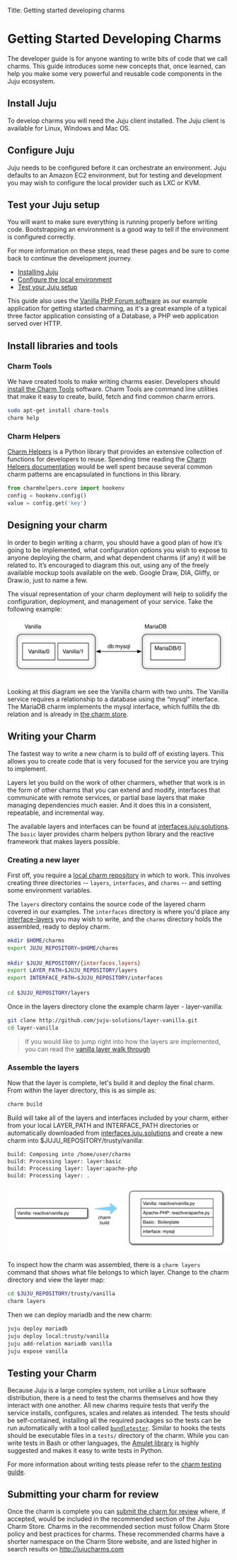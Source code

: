 Title: Getting started developing charms  

# Getting Started Developing Charms

The developer guide is for anyone wanting to write bits of code that we call
charms. This guide introduces some new concepts that, once learned, can help
you make some very powerful and reusable code components in the Juju ecosystem.

## Install Juju
To develop charms you will need the Juju client installed. The Juju client is
available for Linux, Windows and Mac OS.

## Configure Juju
Juju needs to be configured before it can orchestrate an environment. Juju
defaults to an Amazon EC2 environment, but for testing and development you may
wish to configure the local provider such as LXC or KVM.

## Test your Juju setup
You will want to make sure everything is running properly before writing code.
Bootstrapping an environment is a good way to tell if the environment is
configured correctly.

For more information on these steps, read these pages and be sure to come back
to continue the development journey.
* [Installing Juju](./getting-started.html#installation)
* [Configure the local environment](./config-local.html)
* [Test your Juju setup](./getting-started.html#testing-your-setup)

This guide also uses the [Vanilla PHP Forum software](http://vanillaforums.org)
as our example application for getting started charming, as it's a great example
of a typical three factor application consisting of a Database, a PHP web
application served over HTTP.

## Install libraries and tools

### Charm Tools
We have created tools to make writing charms easier. Developers should [install
the Charm Tools](./tools-charm-tools.html) software. Charm Tools are command line
utilities that make it easy to create, build, fetch and find common charm errors.

```bash
sudo apt-get install charm-tools
charm help
```

### Charm Helpers
[Charm Helpers](./tools-charm-helpers.html) is a Python library that provides
an extensive collection of functions for developers to reuse. Spending time
reading the [Charm Helpers documentation](http://pythonhosted.org/charmhelpers/)
would be well spent because several common charm patterns are encapsulated in
functions in this library.

```python
from charmhelpers.core import hookenv
config = hookenv.config()
value = config.get('key')
```

## Designing your charm

In order to begin writing a charm, you should have a good plan of how it’s
going to be implemented, what configuration options you wish to expose to anyone
deploying the charm, and what dependent charms (if any) it will be related to.
It’s encouraged to diagram this out, using any of the freely available mockup
tools available on the web. Google Draw, DIA, Gliffy, or Draw.io, just to name a
few.

The visual representation of your charm deployment will help to solidify the
configuration, deployment, and management of your service. Take the following
example:

![Charm Design Diagram](./media/vanilla-planning.png)

Looking at this diagram we see the Vanilla charm with two units. The Vanilla
service requires a relationship to a database using the “mysql” interface. The
MariaDB charm implements the mysql interface, which fulfills the db relation and
is already in [the charm store](https://jujucharms.com/mariadb).

## Writing your Charm

The fastest way to write a new charm is to build off of existing layers. This
allows you to create code that is very focused for the service you are trying
to implement.

Layers let you build on the work of other charmers, whether that work is in the
form of other charms that you can extend and modify, interfaces that communicate
with remote services, or partial base layers that make managing dependencies
much easier. And it does this in a consistent, repeatable, and incremental way.

The available layers and interfaces can be found at
[interfaces.juju.solutions](http://interfaces.juju.solutions/). The `basic`
layer provides charm helpers python library and the reactive framework that
makes layers possible.

### Creating a new layer

First off, you require a [local charm repository](./charms-deploying.html) in
which to work. This involves creating three directories -- `layers`,
`interfaces`, and `charms` -- and setting some environment variables.

The `layers` directory contains the source code of the layered charm covered in
our examples. The `interfaces` directory is where you'd place any
[interface-layers](./charms-layers-interfaces.md) you may wish to write, and the
`charms` directory holds the assembled, ready to deploy charm.

```bash
mkdir $HOME/charms
export JUJU_REPOSITORY=$HOME/charms

mkdir $JUJU_REPOSITORY/{interfaces,layers}
export LAYER_PATH=$JUJU_REPOSITORY/layers
export INTERFACE_PATH=$JUJU_REPOSITORY/interfaces

cd $JUJU_REPOSITORY/layers
```

Once in the layers directory clone the example charm layer - layer-vanilla:

```bash
git clone http://github.com/juju-solutions/layer-vanilla.git
cd layer-vanilla
```

> If you would like to jump right into how the layers are implemented, you can
read the [vanilla layer walk through](./developer-layer-example.html)

### Assemble the layers

Now that the layer is complete, let's build it and deploy the final charm. From
within the layer directory, this is as simple as:  

```bash
charm build
```

Build will take all of the layers and interfaces included by your charm, either
from your local LAYER_PATH and INTERFACE_PATH directories or automatically
downloaded from [interfaces.juju.solutions](http://interfaces.juju.solutions/)
and create a new charm into $JUJU_REPOSITORY/trusty/vanilla:

    build: Composing into /home/user/charms
    build: Processing layer: layer:basic
    build: Processing layer: layer:apache-php
    build: Processing layer: .

![Charm layer diagram](./media/vanilla-layers.png)

To inspect how the charm was assembled, there is a `charm layers` command that
shows what file belongs to which layer. Change to the charm directory and view
the layer map:  

```bash
cd $JUJU_REPOSITORY/trusty/vanilla
charm layers
```

Then we can deploy mariadb and the new charm:

```bash
juju deploy mariadb
juju deploy local:trusty/vanilla
juju add-relation mariadb vanilla
juju expose vanilla
```

## Testing your Charm

Because Juju is a large complex system, not unlike a Linux software
distribution, there is a need to test the charms themselves and how they
interact with one another. All new charms require tests that verify the service
installs, configures, scales and relates as intended. The tests should be
self-contained, installing all the required packages so the tests can be run
automatically with a tool called
[`bundletester`](https://github.com/juju-solutions/bundletester). Similar to
hooks the tests should be executable files in a `tests/` directory of the charm.
While you can write tests in Bash or other languages, the [Amulet
library](./tools-amulet.html) is highly suggested and makes it easy to write
tests in Python.

For more information about writing tests please refer to the
[charm testing guide](./developer-testing.html).

## Submitting your charm for review

Once the charm is complete you can [submit the charm for
review](./charm-review-process.html) where, if accepted, would be included in
the recommended section of the Juju Charm Store. Charms in the recommended
section must follow Charm Store policy and best practices for charms. These
recommended charms have a shorter namespace on the Charm Store website, and are
listed higher in search results on <http://jujucharms.com>

